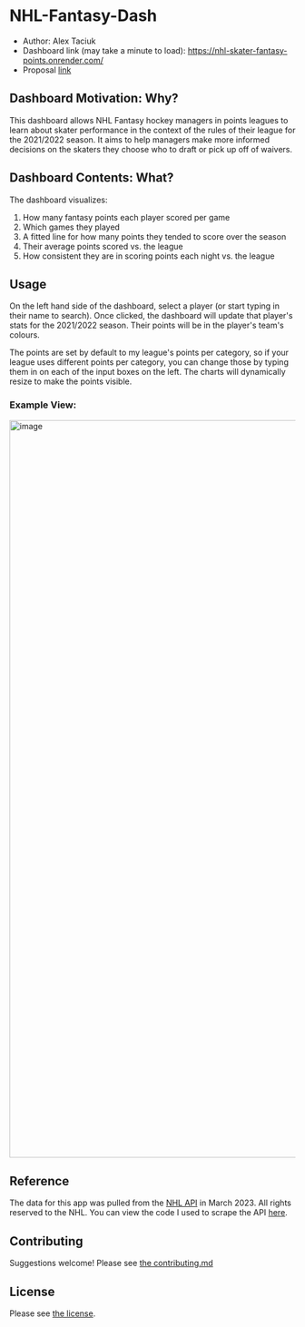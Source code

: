 # NHL-Fantasy-Dash

* Author: Alex Taciuk
* Dashboard link (may take a minute to load): https://nhl-skater-fantasy-points.onrender.com/
* Proposal [link](https://github.com/ataciuk/NHL-Fantasy-Dash/blob/main/docs/proposal.md)

## Dashboard Motivation: Why?

This dashboard allows NHL Fantasy hockey managers in points leagues to learn about skater performance in the context of the rules of their league for the 2021/2022 season.  It aims to help managers make more informed decisions on the skaters they choose who to draft or pick up off of waivers.

## Dashboard Contents: What?

The dashboard visualizes:

1) How many fantasy points each player scored per game
2) Which games they played
3) A fitted line for how many points they tended to score over the season
4) Their average points scored vs. the league
5) How consistent they are in scoring points each night vs. the league

## Usage

On the left hand side of the dashboard, select a player (or start typing in their name to search). Once clicked, the dashboard will update that player's stats for the 2021/2022 season. Their points will be in the player's team's colours. 

The points are set by default to my league's points per category, so if your league uses different points per category, you can change those by typing them in on each of the input boxes on the left.  The charts will dynamically resize to make the points visible.  

### Example View:

<img width="1300" alt="image" src="https://user-images.githubusercontent.com/112535934/226771986-6a415fec-ad2c-4d8b-a646-30efdd7e4e78.png">

## Reference

The data for this app was pulled from the [NHL API](https://statsapi.web.nhl.com/api/v1/teams) in March 2023. All rights reserved to the NHL. You can view the code I used to scrape the API [here](https://github.com/ataciuk/NHL-Fantasy-Dash/blob/main/nhl-data-scraping.ipynb). 

## Contributing

Suggestions welcome! Please see [the contributing.md](https://github.com/ataciuk/NHL-Fantasy-Dash/blob/main/CONTRIBUTING.md)

## License

Please see [the license](https://github.com/ataciuk/NHL-Fantasy-Dash/blob/main/LICENSE).
